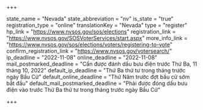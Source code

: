 +++

state_name = "Nevada"
state_abbreviation = "nv"
is_state = "true"
registration_type = "online"
translationKey = "Nevada"
type = "register"
hp_link = "https://www.nvsos.gov/sos/elections"
registration_link = "https://www.nvsos.gov/SOSVoterServices/start.aspx"
more_info_link = "https://www.nvsos.gov/sos/elections/voters/registering-to-vote"
confirm_registration_link = "https://www.nvsos.gov/votersearch/"
ip_deadline = "2022-11-08"
online_deadline = "2022-11-08"
mail_postmarked_deadline = "Cần được đánh dấu bưu điện trước Thứ Ba, 11 tháng 10, 2022"
default_ip_deadline = "Thứ Ba thứ tư trong tháng trước ngày Bầu Cử"
default_online_deadline = "Thứ Năm trước đợt bầu cử sớm bắt đầu"
default_mail_postmarked_deadline = "Phải được đóng dấu bưu điện vào trước Thứ Ba thứ tư trong tháng trước ngày Bầu Cử"

+++